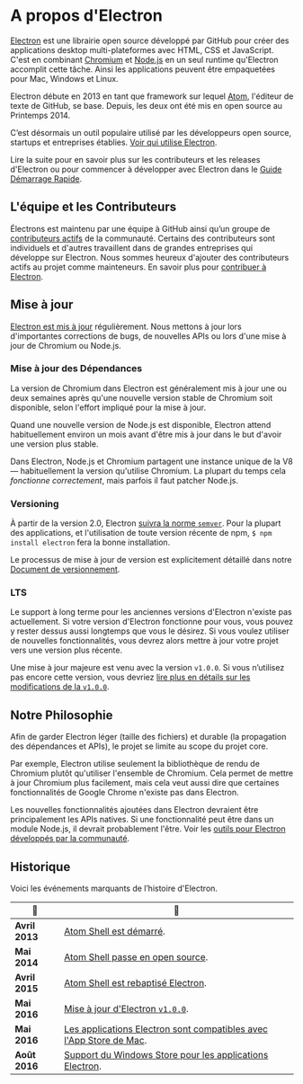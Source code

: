 # A propos d'Electron

[Electron](https://electronjs.org) est une librairie open source développé par GitHub pour créer des applications desktop multi-plateformes avec HTML, CSS et JavaScript. C'est en combinant [Chromium](https://www.chromium.org/Home) et [Node.js](https://nodejs.org) en un seul runtime qu'Electron accomplit cette tâche. Ainsi les applications peuvent être empaquetées pour Mac, Windows et Linux.

Electron débute en 2013 en tant que framework sur lequel [Atom](https://atom.io), l'éditeur de texte de GitHub, se base. Depuis, les deux ont été mis en open source au Printemps 2014.

C’est désormais un outil populaire utilisé par les développeurs open source, startups et entreprises établies. [Voir qui utilise Electron](https://electronjs.org/apps).

Lire la suite pour en savoir plus sur les contributeurs et les releases d'Electron ou pour commencer à développer avec Electron dans le [Guide Démarrage Rapide](quick-start.md).

## L'équipe et les Contributeurs

Électrons est maintenu par une équipe à GitHub ainsi qu’un groupe de [contributeurs actifs](https://github.com/electron/electron/graphs/contributors) de la communauté. Certains des contributeurs sont individuels et d'autres travaillent dans de grandes entreprises qui développe sur Electron. Nous sommes heureux d'ajouter des contributeurs actifs au projet comme mainteneurs. En savoir plus pour [contribuer à Electron](https://github.com/electron/electron/blob/master/CONTRIBUTING.md).

## Mise à jour

[Electron est mis à jour](https://github.com/electron/electron/releases) régulièrement. Nous mettons à jour lors d'importantes corrections de bugs, de nouvelles APIs ou lors d'une mise à jour de Chromium ou Node.js.

### Mise à jour des Dépendances

La version de Chromium dans Electron est généralement mis à jour une ou deux semaines après qu'une nouvelle version stable de Chromium soit disponible, selon l'effort impliqué pour la mise à jour.

Quand une nouvelle version de Node.js est disponible, Electron attend habituellement environ un mois avant d'être mis à jour dans le but d'avoir une version plus stable.

Dans Electron, Node.js et Chromium partagent une instance unique de la V8 — habituellement la version qu'utilise Chromium. La plupart du temps cela *fonctionne correctement*, mais parfois il faut patcher Node.js.

### Versioning

À partir de la version 2.0, Electron [suivra la norme `semver`](http://semver.org). Pour la plupart des applications, et l'utilisation de toute version récente de npm, `$ npm install electron` fera la bonne installation.

Le processus de mise à jour de version est explicitement détaillé dans notre [Document de versionnement](electron-versioning.md).

### LTS

Le support à long terme pour les anciennes versions d'Electron n'existe pas actuellement. Si votre version d'Electron fonctionne pour vous, vous pouvez y rester dessus aussi longtemps que vous le désirez. Si vous voulez utiliser de nouvelles fonctionnalités, vous devrez alors mettre à jour votre projet vers une version plus récente.

Une mise à jour majeure est venu avec la version `v1.0.0`. Si vous n’utilisez pas encore cette version, vous devriez [lire plus en détails sur les modifications de la `v1.0.0`](https://electronjs.org/blog/electron-1-0).

## Notre Philosophie

Afin de garder Electron léger (taille des fichiers) et durable (la propagation des dépendances et APIs), le projet se limite au scope du projet core.

Par exemple, Electron utilise seulement la bibliothèque de rendu de Chromium plutôt qu'utiliser l'ensemble de Chromium. Cela permet de mettre à jour Chromium plus facilement, mais cela veut aussi dire que certaines fonctionnalités de Google Chrome n'existe pas dans Electron.

Les nouvelles fonctionnalités ajoutées dans Electron devraient être principalement les APIs natives. Si une fonctionnalité peut être dans un module Node.js, il devrait probablement l'être. Voir les [outils pour Electron développés par la communauté](https://electronjs.org/community).

## Historique

Voici les événements marquants de l’histoire d'Electron.

| :calendar:     | :tada:                                                                                                                                     |
| -------------- | ------------------------------------------------------------------------------------------------------------------------------------------ |
| **Avril 2013** | [Atom Shell est démarré](https://github.com/electron/electron/commit/6ef8875b1e93787fa9759f602e7880f28e8e6b45).                            |
| **Mai 2014**   | [Atom Shell passe en open source](http://blog.atom.io/2014/05/06/atom-is-now-open-source.html).                                            |
| **Avril 2015** | [Atom Shell est rebaptisé Electron](https://github.com/electron/electron/pull/1389).                                                       |
| **Mai 2016**   | [Mise à jour d'Electron `v1.0.0`](https://electronjs.org/blog/electron-1-0).                                                               |
| **Mai 2016**   | [Les applications Electron sont compatibles avec l'App Store de Mac](https://electronjs.org/docs/tutorial/mac-app-store-submission-guide). |
| **Août 2016**  | [Support du Windows Store pour les applications Electron](https://electronjs.org/docs/tutorial/windows-store-guide).                       |